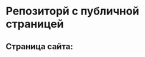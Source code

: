 # Репозиторй с публичной страницей
## Страница сайта:
<!--Здесь будет ссылка на публичную страницу-->